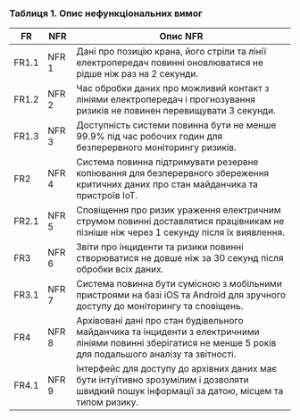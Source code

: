 ### Таблиця 1. Опис нефункціональних вимог

| FR     | NFR      | Опис NFR                                                                              |
|--------|----------|---------------------------------------------------------------------------------------|
| FR1.1  | NFR 1   | Дані про позицію крана, його стріли та лінії електропередач повинні оновлюватися не рідше ніж раз на 2 секунди. |
| FR1.2  | NFR 2   | Час обробки даних про можливий контакт з лініями електропередач і прогнозування ризиків не повинен перевищувати 3 секунди. |
| FR1.3  | NFR 3   | Доступність системи повинна бути не менше 99.9% під час робочих годин для безперервного моніторингу ризиків. |
| FR2    | NFR 4   | Система повинна підтримувати резервне копіювання для безперервного збереження критичних даних про стан майданчика та пристроїв IoT. |
| FR2.1  | NFR 5   | Сповіщення про ризик ураження електричним струмом повинні доставлятися працівникам не пізніше ніж через 1 секунду після їх виявлення. |
| FR3    | NFR 6   | Звіти про інциденти та ризики повинні створюватися не довше ніж за 30 секунд після обробки всіх даних. |
| FR3.1  | NFR 7   | Система повинна бути сумісною з мобільними пристроями на базі iOS та Android для зручного доступу до моніторингу та сповіщень. |
| FR4    | NFR 8   | Архівовані дані про стан будівельного майданчика та інциденти з електричними лініями повинні зберігатися не менше 5 років для подальшого аналізу та звітності. |
| FR4.1  | NFR 9   | Інтерфейс для доступу до архівних даних має бути інтуїтивно зрозумілим і дозволяти швидкий пошук інформації за датою, місцем та типом ризику. |
